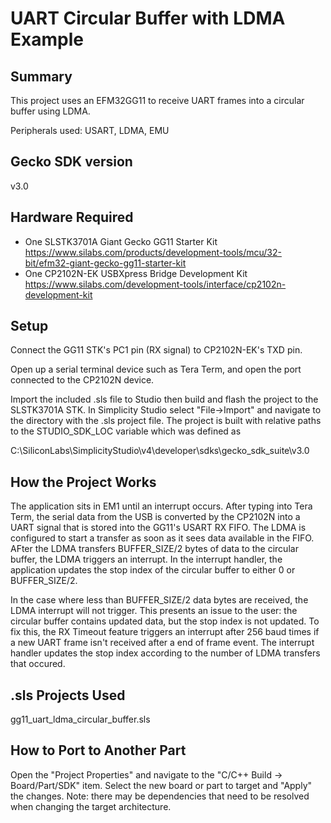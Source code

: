 # UART Circular Buffer with LDMA Example #

## Summary ##

This project uses an EFM32GG11 to receive UART frames into a circular buffer using LDMA.

Peripherals used: USART, LDMA, EMU

## Gecko SDK version ##

v3.0

## Hardware Required ##

- One SLSTK3701A Giant Gecko GG11 Starter Kit
<https://www.silabs.com/products/development-tools/mcu/32-bit/efm32-giant-gecko-gg11-starter-kit>
- One CP2102N-EK USBXpress Bridge Development Kit
<https://www.silabs.com/development-tools/interface/cp2102n-development-kit>

## Setup ##

Connect the GG11 STK's PC1 pin (RX signal) to CP2102N-EK's TXD pin.

Open up a serial terminal device such as Tera Term, and open the port connected to the CP2102N device. 

Import the included .sls file to Studio then build and flash the project to the SLSTK3701A STK.
In Simplicity Studio select "File->Import" and navigate to the directory with the .sls project file.
The project is built with relative paths to the STUDIO_SDK_LOC variable which was defined as

C:\SiliconLabs\SimplicityStudio\v4\developer\sdks\gecko_sdk_suite\v3.0

## How the Project Works ##

The application sits in EM1 until an interrupt occurs. After typing into Tera Term, the serial data from the USB is converted by the CP2102N into a UART signal that is stored into the GG11's USART RX FIFO. The LDMA is configured to start a transfer as soon as it sees data available in the FIFO. AFter the LDMA transfers BUFFER_SIZE/2 bytes of data to the circular buffer, the LDMA triggers an interrupt. In the interrupt handler, the application updates the stop index of the circular buffer to either 0 or BUFFER_SIZE/2.

In the case where less than BUFFER_SIZE/2 data bytes are received, the LDMA interrupt will not trigger. This presents an issue to the user: the circular buffer contains updated data, but the stop index is not updated. To fix this, the RX Timeout feature triggers an interrupt after 256 baud times if a new UART frame isn't received after a end of frame event. The interrupt handler updates the stop index according to the number of LDMA transfers that occured.

## .sls Projects Used ##

gg11_uart_ldma_circular_buffer.sls

## How to Port to Another Part ##

Open the "Project Properties" and navigate to the "C/C++ Build -> Board/Part/SDK" item.  Select the new board or part to target and "Apply" the changes.  Note: there may be dependencies that need to be resolved when changing the target architecture.
